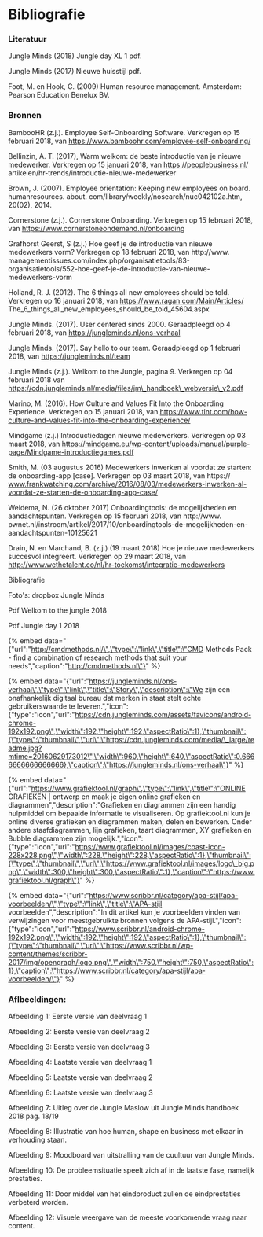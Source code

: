 # Bibliografie

### **Literatuur** 

Jungle Minds \(2018\) Jungle day XL 1 pdf. 

Jungle Minds \(2017\) Nieuwe huisstijl pdf. 



Foot, M. en Hook, C. \(2009\) Human resource management. Amsterdam: Pearson Education Benelux BV. 

### **Bronnen** 

BambooHR \(z.j.\). Employee Self-Onboarding Software. Verkregen op 15 februari 2018, van https://www.bamboohr.com/employee-self-onboarding/ 

Bellinzin, A. T. \(2017\), Warm welkom: de beste introductie van je nieuwe medewerker. Verkregen op 15 januari 2018, van https://peoplebusiness.nl/ artikelen/hr-trends/introductie-nieuwe-medewerker 

Brown, J. \(2007\). Employee orientation: Keeping new employees on board. humanresources. about. com/library/weekly/nosearch/nuc042102a.htm, 20\(02\), 2014. 

Cornerstone \(z.j.\). Cornerstone Onboarding. Verkregen op 15 februari 2018, van https://www.cornerstoneondemand.nl/onboarding 

Grafhorst Geerst, S \(z.j.\) Hoe geef je de introductie van nieuwe medewerkers vorm? Verkregen op 18 februari 2018, van http://www. managementissues.com/index.php/organisatietools/83-organisatietools/552-hoe-geef-je-de-introductie-van-nieuwe-medewerkers-vorm 

Holland, R. J. \(2012\). The 6 things all new employees should be told. Verkregen op 16 januari 2018, van https://www.ragan.com/Main/Articles/ The\_6\_things\_all\_new\_employees\_should\_be\_told\_45604.aspx 

Jungle Minds. \(2017\). User centered sinds 2000. Geraadpleegd op 4 februari 2018, van https://jungleminds.nl/ons-verhaal

Jungle Minds. \(2017\). Say hello to our team. Geraadpleegd op 1 februari 2018, van https://jungleminds.nl/team

Jungle Minds \(z.j.\). Welkom to the Jungle, pagina 9. Verkregen op 04 februari 2018 van https://cdn.jungleminds.nl/media/files/jm\_handboek\_webversie\_v2.pdf 

Marino, M. \(2016\). How Culture and Values Fit Into the Onboarding Experience. Verkregen op 15 januari 2018, van https://www.tlnt.com/how-culture-and-values-fit-into-the-onboarding-experience/ 

Mindgame \(z.j.\) Introductiedagen nieuwe medewerkers. Verkregen op 03 maart 2018, van https://mindgame.eu/wp-content/uploads/manual/purple-page/Mindgame-introductiegames.pdf 

Smith, M. \(03 augustus 2016\) Medewerkers inwerken al voordat ze starten: de onboarding-app \[case\]. Verkregen op 03 maart 2018, van https:// www.frankwatching.com/archive/2016/08/03/medewerkers-inwerken-al-voordat-ze-starten-de-onboarding-app-case/

Weidema, N. \(26 oktober 2017\) Onboardingtools: de mogelijkheden en aandachtspunten. Verkregen op 15 februari 2018, van http://www. pwnet.nl/instroom/artikel/2017/10/onboardingtools-de-mogelijkheden-en-aandachtspunten-10125621 

Drain, N. en Marchand, B. \(z.j.\)  \(19 maart 2018\) Hoe je nieuwe medewerkers succesvol integreert. Verkregen op 29 maart 2018, van http://www.wethetalent.co/nl/hr-toekomst/integratie-medewerkers 

Bibliografie



Foto's: dropbox Jungle Minds

Pdf Welkom to the jungle 2018

Pdf Jungle day 1 2018

{% embed data="{\"url\":\"http://cmdmethods.nl/\",\"type\":\"link\",\"title\":\"CMD Methods Pack - find a combination of research methods that suit your needs\",\"caption\":\"http://cmdmethods.nl\"}" %}

{% embed data="{\"url\":\"https://jungleminds.nl/ons-verhaal\",\"type\":\"link\",\"title\":\"Story\",\"description\":\"We zijn een onafhankelijk digitaal bureau dat merken in staat stelt echte gebruikerswaarde te leveren.\",\"icon\":{\"type\":\"icon\",\"url\":\"https://cdn.jungleminds.com/assets/favicons/android-chrome-192x192.png\",\"width\":192,\"height\":192,\"aspectRatio\":1},\"thumbnail\":{\"type\":\"thumbnail\",\"url\":\"https://cdn.jungleminds.com/media/\_large/readme.jpg?mtime=20160629173012\",\"width\":960,\"height\":640,\"aspectRatio\":0.6666666666666666},\"caption\":\"https://jungleminds.nl/ons-verhaal\"}" %}

{% embed data="{\"url\":\"https://www.grafiektool.nl/graph\",\"type\":\"link\",\"title\":\"ONLINE GRAFIEKEN \| ontwerp en maak je eigen online grafieken en diagrammen\",\"description\":\"Grafieken en diagrammen zijn een handig hulpmiddel om bepaalde informatie te visualiseren. Op grafiektool.nl kun je online diverse grafieken en diagrammen maken, delen en bewerken. Onder andere staafdiagrammen, lijn grafieken, taart diagrammen, XY grafieken en Bubble diagrammen zijn mogelijk.\",\"icon\":{\"type\":\"icon\",\"url\":\"https://www.grafiektool.nl/images/coast-icon-228x228.png\",\"width\":228,\"height\":228,\"aspectRatio\":1},\"thumbnail\":{\"type\":\"thumbnail\",\"url\":\"https://www.grafiektool.nl/images/logo\_big.png\",\"width\":300,\"height\":300,\"aspectRatio\":1},\"caption\":\"https://www.grafiektool.nl/graph\"}" %}

{% embed data="{\"url\":\"https://www.scribbr.nl/category/apa-stijl/apa-voorbeelden/\",\"type\":\"link\",\"title\":\"APA-stijl voorbeelden\",\"description\":\"In dit artikel kun je voorbeelden vinden van verwijzingen voor meestgebruikte bronnen volgens de APA-stijl.\",\"icon\":{\"type\":\"icon\",\"url\":\"https://www.scribbr.nl/android-chrome-192x192.png\",\"width\":192,\"height\":192,\"aspectRatio\":1},\"thumbnail\":{\"type\":\"thumbnail\",\"url\":\"https://www.scribbr.nl/wp-content/themes/scribbr-2017/img/opengraph/logo.png\",\"width\":750,\"height\":750,\"aspectRatio\":1},\"caption\":\"https://www.scribbr.nl/category/apa-stijl/apa-voorbeelden/\"}" %}

### Aflbeeldingen:

Afbeelding 1: Eerste versie van deelvraag 1

Afbeelding 2: Eerste versie van deelvraag 2

Afbeelding 3: Eerste versie van deelvraag 3

Afbeelding 4: Laatste versie van deelvraag 1

Afbeelding 5: Laatste versie van deelvraag 2

Afbeelding 6: Laatste versie van deelvraag 3

Afbeelding 7: Uitleg over de Jungle Maslow uit Jungle Minds handboek 2018 pag. 18/19

Afbeelding 8: Illustratie van hoe human, shape en business met elkaar in verhouding staan.

Afbeelding 9: Moodboard van uitstralling van de cuultuur van Jungle Minds.

Afbeelding 10: De probleemsituatie speelt zich af in de laatste fase, namelijk prestaties.

Afbeelding 11: Door middel van het eindproduct zullen de eindprestaties verbeterd worden.

Afbeelding 12: Visuele weergave van de meeste voorkomende vraag naar content.







